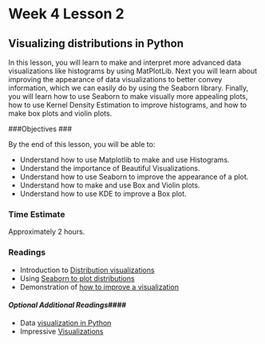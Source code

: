 # Week 4 Lesson 2 #

## Visualizing distributions in Python ##

In this lesson, you will learn to make and interpret more advanced data
visualizations like  histograms by using MatPlotLib. Next you will learn
about improving the appearance of data visualizations to better convey
information, which we can easily do by using the Seaborn library.
Finally, you will learn how to use Seaborn to make visually more
appealing plots, how to use Kernel Density Estimation to improve
histograms, and how to make box plots and violin plots.

###Objectives ###

By the end of this lesson, you will be able to:

- Understand how to use Matplotlib to make and use Histograms.
- Understand the importance of Beautiful Visualizations.
- Understand how to use Seaborn to improve the appearance of a plot.
- Understand how to make and use Box and Violin plots.
- Understand how to use KDE to improve a Box plot.

### Time Estimate ###

Approximately 2 hours.

### Readings ####

- Introduction to [Distribution visualizations](notebook/intro2dataviz.ipynb)
- Using [Seaborn to plot distributions](http://stanford.edu/~mwaskom/software/seaborn/tutorial/distributions.html)
- Demonstration of [how to improve a visualization](http://darkhorseanalytics.com/blog/data-looks-better-naked/)
 
#### *Optional Additional Readings*####

- Data [visualization in Python](http://work.thaslwanter.at/Stats/html/statsBasics.html#data-display)
- Impressive [Visualizations](http://setosa.io/#/)
